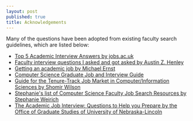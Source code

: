 ```yaml
---
layout: post
published: true
title: Acknowledgements
---
```


Many of the questions have been adopted from existing faculty search guidelines, which are listed below:
<ul>
	<li><a href="https://career-advice.jobs.ac.uk/jobseeking-and-interview-tips/top-5-academic-interview-questions-and-answers/">Top 5 Academic Interview Answers by jobs.ac.uk</a></li>
	<li><a href="http://web.eecs.utk.edu/~azh/resources/facultyinterviewquestions.html">Faculty interview questions I asked and got asked by Austin Z. Henley</a></li>
	<li><a href="https://homes.cs.washington.edu/~mernst/advice/academic-job.html">Getting an academic job by Michael Ernst</a></li>
	<li><a href="https://csguides.github.io/grad-job-guide/interviewing/">Computer Science Graduate Job and Interview Guide</a></li>
	<li><a href="https://shomir.net/tt_job_guide.html">Guide for the Tenure-Track Job Market in Computer/Information Sciences by Shomir Wilson</a></li>
	<li><a href="https://www.cs.cornell.edu/sweirich/jobsearch/resources.htm">Stephanie's list of Computer Science Faculty Job Search Resources by Stephanie Weirich</a></li>
	<li><a href="https://www.unl.edu/gradstudies/connections/academic-job-interview-questions-help-you-prepare">The Academic Job Interview: Questions to Help you Prepare by the Office of Graduate Studies of University of Nebraska-Lincoln</a></li>
</ul>
